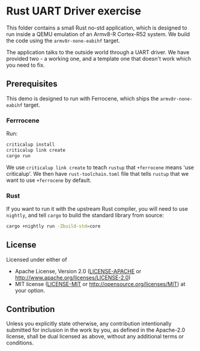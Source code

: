 # Rust UART Driver exercise

This folder contains a small Rust no-std application, which is designed to run
inside a QEMU emulation of an Armv8-R Cortex-R52 system. We build the code
using the `armv8r-none-eabihf` target.

The application talks to the outside world through a UART driver. We have
provided two - a working one, and a template one that doesn't work which you
need to fix.

## Prerequisites

This demo is designed to run with Ferrocene, which ships the
`armv8r-none-eabihf` target.

### Ferrrocene

Run:

```bash
criticalup install
criticalup link create
cargo run
```

We use `criticalup link create` to teach `rustup` that `+ferrocene` means 'use criticalup'. We then have `rust-toolchain.toml` file that tells `rustup` that we want to use `+ferrocene` by default.

### Rust

If you want to run it with the upstream Rust compiler, you will need to use
`nightly`, and tell `cargo` to build the standard library from source:

```bash
cargo +nightly run -Zbuild-std=core
```

## License

Licensed under either of

* Apache License, Version 2.0 ([LICENSE-APACHE](../LICENSE-APACHE) or
  <http://www.apache.org/licenses/LICENSE-2.0>)
* MIT license ([LICENSE-MIT](../LICENSE-MIT) or
<http://opensource.org/licenses/MIT>) at your option.

## Contribution

Unless you explicitly state otherwise, any contribution intentionally submitted
for inclusion in the work by you, as defined in the Apache-2.0 license, shall be
dual licensed as above, without any additional terms or conditions.
